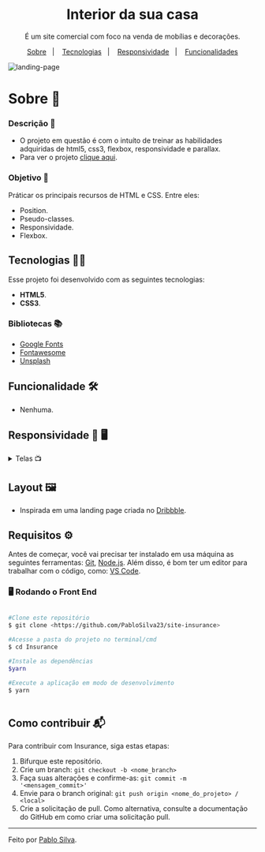 <h1 align="center">Interior da sua casa</h1>
 
 <p align="center">É um site comercial com foco na venda de mobílias e decorações.</p>
 
 <p align="center">
  <a href="#sobre">Sobre</a>&nbsp;&nbsp;&nbsp;|&nbsp;&nbsp;&nbsp;
  <a href="#tecnologias">Tecnologias</a>&nbsp;&nbsp;&nbsp;|&nbsp;&nbsp;&nbsp;
  <a href="#responsividade">Responsividade</a>&nbsp;&nbsp;&nbsp;|&nbsp;&nbsp;&nbsp;
  <a href="#funcionalidades">Funcionalidades</a>
</p>
 
![landing-page](https://user-images.githubusercontent.com/87915108/154210779-8786238a-d234-480c-9a7a-5fc8914f3f1e.gif)


<h1 id="sobre">Sobre 📖</h1>

### Descrição 📄

- O projeto em questão é com o intuíto de treinar as habilidades adquiridas de html5, css3, flexbox, responsividade e parallax.
- Para ver o projeto [clique aqui](https://pablosilva23.github.io/landing-page/).

### Objetivo 🎯

Práticar os principais recursos de HTML e CSS. Entre eles:

- Position.
- Pseudo-classes.
- Responsividade.
- Flexbox.

<h2 id="tecnologias">Tecnologias 👨‍💻</h2>

Esse projeto foi desenvolvido com as seguintes tecnologias:

* **HTML5**.
* **CSS3**.

### Bibliotecas 📚

* [Google Fonts](https://fonts.google.com/)
* [Fontawesome](https://fontawesome.com/v5/search)
* [Unsplash](https://unsplash.com/wallpapers/phone/lock-screen)

<h2 id="funcionalidades">Funcionalidade 🛠️</h2>

- Nenhuma.

<h2 id="responsividade">Responsividade 📱	🖥️</h2>

<details>
<summary>Telas 📺</summary>
 
   <h3 align="center">Mobile 📱</h3>
 <div align="center">
   <img src="https://user-images.githubusercontent.com/87915108/154844036-475e4b2a-d7da-4d53-8db9-9358583b9f68.png" width="200px"></img>
 </div>
   <h3 align='center'>Notebook 💻</h3>
   <div align="center">
   <img src="https://user-images.githubusercontent.com/87915108/154844022-d7757894-9918-46d7-8157-fba4a885cad5.png" width="600px"></img>
  </div>

</details>

<h2 id="layout">Layout 🖼️</h2>

- Inspirada em uma landing page criada no [Dribbble](https://dribbble.com/shots).

## Requisitos ⚙️

Antes de começar, você vai precisar ter instalado em usa máquina as seguintes ferramentas: [Git](https://git-scm.com/), [Node.js](https://nodejs.org/en/). Além disso, é bom ter um editor para trabalhar com o código, como: [VS Code](https://code.visualstudio.com/).

### 🖥️ Rodando o Front End

```bash

#Clone este repositório
$ git clone <https://github.com/PabloSilva23/site-insurance>

#Acesse a pasta do projeto no terminal/cmd
$ cd Insurance

#Instale as dependências
$yarn

#Execute a aplicação em modo de desenvolvimento
$ yarn
 
```

## Como contribuir 📬

Para contribuir com Insurance, siga estas etapas:

1. Bifurque este repositório.
1. Crie um branch: `git checkout -b <nome_branch>`
1. Faça suas alterações e confirme-as: `git commit -m '<mensagem_commit>'`
1. Envie para o branch original: `git push origin <nome_do_projeto> / <local>`
1. Crie a solicitação de pull. Como alternativa, consulte a documentação do GitHub em como criar uma solicitação pull.

---
Feito por [Pablo Silva](https://github.com/PabloSilva23).
